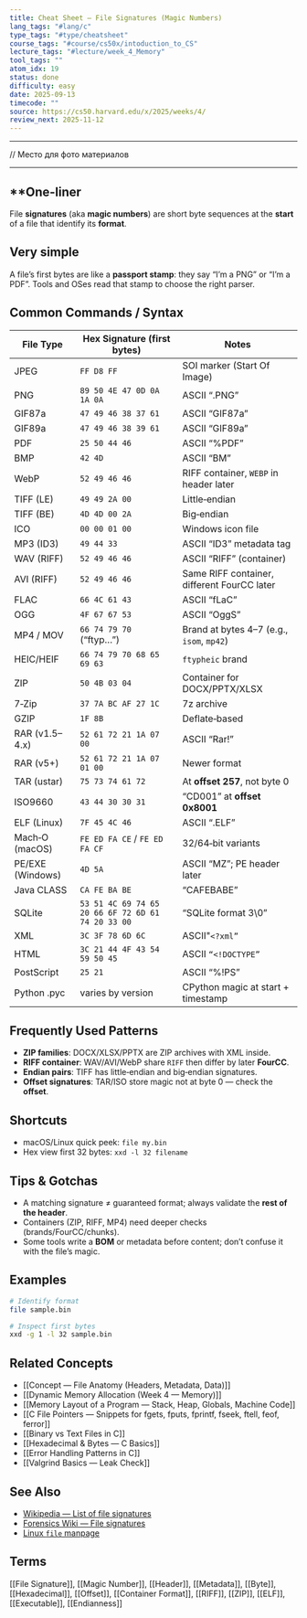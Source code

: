```yaml
---
title: Cheat Sheet — File Signatures (Magic Numbers)
lang_tags: "#lang/c"
type_tags: "#type/cheatsheet"
course_tags: "#course/cs50x/intoduction_to_CS"
lecture_tags: "#lecture/week_4_Memory"
tool_tags: ""
atom_idx: 19
status: done
difficulty: easy
date: 2025-09-13
timecode: ""
source: https://cs50.harvard.edu/x/2025/weeks/4/
review_next: 2025-11-12
---
```


---

// Место для фото материалов

---

## **One-liner

File **signatures** (aka **magic numbers**) are short byte sequences at the **start** of a file that identify its **format**.

## Very simple

A file’s first bytes are like a **passport stamp**: they say “I’m a PNG” or “I’m a PDF”. Tools and OSes read that stamp to choose the right parser.

## Common Commands / Syntax

| **File Type**    | **Hex Signature (first bytes)**                   | **Notes**                                   |
| ---------------- | ------------------------------------------------- | ------------------------------------------- |
| JPEG             | `FF D8 FF`                                        | SOI marker (Start Of Image)                 |
| PNG              | `89 50 4E 47 0D 0A 1A 0A`                         | ASCII “.PNG”                                |
| GIF87a           | `47 49 46 38 37 61`                               | ASCII “GIF87a”                              |
| GIF89a           | `47 49 46 38 39 61`                               | ASCII “GIF89a”                              |
| PDF              | `25 50 44 46`                                     | ASCII “%PDF”                                |
| BMP              | `42 4D`                                           | ASCII “BM”                                  |
| WebP             | `52 49 46 46`                                     | RIFF container, `WEBP` in header later      |
| TIFF (LE)        | `49 49 2A 00`                                     | Little‑endian                               |
| TIFF (BE)        | `4D 4D 00 2A`                                     | Big‑endian                                  |
| ICO              | `00 00 01 00`                                     | Windows icon file                           |
| MP3 (ID3)        | `49 44 33`                                        | ASCII “ID3” metadata tag                    |
| WAV (RIFF)       | `52 49 46 46`                                     | ASCII “RIFF” (container)                    |
| AVI (RIFF)       | `52 49 46 46`                                     | Same RIFF container, different FourCC later |
| FLAC             | `66 4C 61 43`                                     | ASCII “fLaC”                                |
| OGG              | `4F 67 67 53`                                     | ASCII “OggS”                                |
| MP4 / MOV        | `66 74 79 70` (“ftyp…”)                           | Brand at bytes 4–7 (e.g., `isom`, `mp42`)   |
| HEIC/HEIF        | `66 74 79 70 68 65 69 63`                         | `ftypheic` brand                            |
| ZIP              | `50 4B 03 04`                                     | Container for DOCX/PPTX/XLSX                |
| 7‑Zip            | `37 7A BC AF 27 1C`                               | 7z archive                                  |
| GZIP             | `1F 8B`                                           | Deflate‑based                               |
| RAR (v1.5–4.x)   | `52 61 72 21 1A 07 00`                            | ASCII “Rar!”                                |
| RAR (v5+)        | `52 61 72 21 1A 07 01 00`                         | Newer format                                |
| TAR (ustar)      | `75 73 74 61 72`                                  | At **offset 257**, not byte 0               |
| ISO9660          | `43 44 30 30 31`                                  | “CD001” at **offset 0x8001**                |
| ELF (Linux)      | `7F 45 4C 46`                                     | ASCII “.ELF”                                |
| Mach‑O (macOS)   | `FE ED FA CE` / `FE ED FA CF`                     | 32/64‑bit variants                          |
| PE/EXE (Windows) | `4D 5A`                                           | ASCII “MZ”; PE header later                 |
| Java CLASS       | `CA FE BA BE`                                     | “CAFEBABE”                                  |
| SQLite           | `53 51 4C 69 74 65 20 66 6F 72 6D 61 74 20 33 00` | “SQLite format 3\0”                         |
| XML              | `3C 3F 78 6D 6C`                                  | ASCII"`<?xml”`                              |
| HTML             | `3C 21 44 4F 43 54 59 50 45`                      | ASCII `“<!DOCTYPE”`                         |
| PostScript       | `25 21`                                           | ASCII “%!PS”                                |
| Python .pyc      | varies by version                                 | CPython magic at start + timestamp          |

## Frequently Used Patterns
- **ZIP families**: DOCX/XLSX/PPTX are ZIP archives with XML inside.  
- **RIFF container**: WAV/AVI/WebP share `RIFF` then differ by later **FourCC**.  
- **Endian pairs**: TIFF has little‑endian and big‑endian signatures.  
- **Offset signatures**: TAR/ISO store magic not at byte 0 — check the **offset**.  

## Shortcuts
- macOS/Linux quick peek: `file my.bin`  
- Hex view first 32 bytes: `xxd -l 32 filename`

## Tips & Gotchas
- A matching signature ≠ guaranteed format; always validate the **rest of the header**.  
- Containers (ZIP, RIFF, MP4) need deeper checks (brands/FourCC/chunks).  
- Some tools write a **BOM** or metadata before content; don’t confuse it with the file’s magic.  

## Examples
```bash
# Identify format
file sample.bin

# Inspect first bytes
xxd -g 1 -l 32 sample.bin
```

## Related Concepts
- [[Concept — File Anatomy (Headers, Metadata, Data)]]
- [[Dynamic Memory Allocation (Week 4 — Memory)]]
- [[Memory Layout of a Program — Stack, Heap, Globals, Machine Code]]
- [[C File Pointers — Snippets for fgets, fputs, fprintf, fseek, ftell, feof, ferror]]
- [[Binary vs Text Files in C]]
- [[Hexadecimal & Bytes — C Basics]]
- [[Error Handling Patterns in C]]
- [[Valgrind Basics — Leak Check]]

## See Also
- [Wikipedia — List of file signatures](https://en.wikipedia.org/wiki/List_of_file_signatures)
- [Forensics Wiki — File signatures](https://forensicswiki.xyz/wiki/index.php?title=File_Signatures)
- [Linux `file` manpage](https://man7.org/linux/man-pages/man1/file.1.html)

## Terms
[[File Signature]], [[Magic Number]], [[Header]], [[Metadata]], [[Byte]], [[Hexadecimal]], [[Offset]], [[Container Format]], [[RIFF]], [[ZIP]], [[ELF]], [[Executable]], [[Endianness]]
